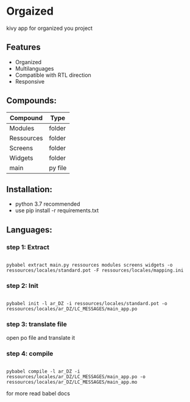 # Orgaized
kivy app for organized you project

## Features
- Organized
- Multilanguages
- Compatible with RTL direction
- Responsive

## Compounds:
Compound|Type|
------------ | -------------
|Modules|folder|
|Ressources|folder|
|Screens|folder|
|Widgets|folder|
|main|py file|

## Installation:
- python 3.7 recommended
- use pip install -r requirements.txt

## Languages:
### step 1: Extract
```

pybabel extract main.py ressources modules screens widgets -o ressources/locales/standard.pot -F ressources/locales/mapping.ini

```

### step 2: Init
```

pybabel init -l ar_DZ -i ressources/locales/standard.pot -o ressources/locales/ar_DZ/LC_MESSAGES/main_app.po

```

### step 3: translate file
open po file and translate it

### step 4: compile
```

pybabel compile -l ar_DZ -i ressources/locales/ar_DZ/LC_MESSAGES/main_app.po -o ressources/locales/ar_DZ/LC_MESSAGES/main_app.mo

```

for more read babel docs


